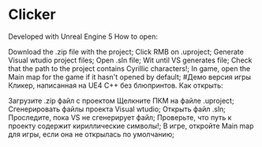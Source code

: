 # Clicker

Developed with Unreal Engine 5
How to open:

Download the .zip file with the project;
Click RMB on .uproject;
Generate Visual wtudio project files;
Open .sln file;
Wit until VS generates file;
Check that the path to the project contains Cyrillic characters!;
In game, open the Main map for the game if it hasn't opened by default;
#Демо версия игры Кликер, написанная на UE4 С++ без блюпринтов. Как открыть:

Загрузите .zip файл с проектом
Щелкните ПКМ на файле .uproject;
Сгенерировать файлы проекта Visual wtudio;
Открыть файл .sln;
Проследите, пока VS не сгенерирует файл;
Проверьте, что путь к проекту содержит кириллические символы!;
В игре, откройте Main map для игры, если она не открылась по умолчанию;

